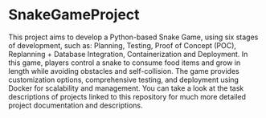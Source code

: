 # SnakeGameProject
This project aims to develop a Python-based Snake Game, using six stages of development, such as: Planning, Testing, Proof of Concept (POC), Replanning + Database Integration, Containerization and Deployment. In this game, players control a snake to consume food items and grow in length while avoiding obstacles and self-collision. The game provides customization options, comprehensive testing, and deployment using Docker for scalability and management. You can take a look at the task descriptions of projects linked to this repository for much more detailed project documentation and descriptions.
